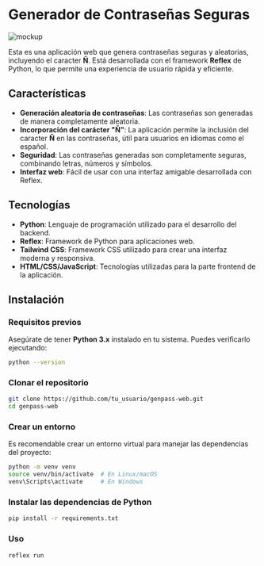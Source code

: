 # Generador de Contraseñas Seguras

![mockup](https://github.com/user-attachments/assets/858e706d-48f2-433c-be4f-a6f15a738ba7)


Esta es una aplicación web que genera contraseñas seguras y aleatorias, incluyendo el caracter **Ñ**. Está desarrollada con el framework **Reflex** de Python, lo que permite una experiencia de usuario rápida y eficiente.

## Características

- **Generación aleatoria de contraseñas**: Las contraseñas son generadas de manera completamente aleatoria.
- **Incorporación del carácter "Ñ"**: La aplicación permite la inclusión del caracter **Ñ** en las contraseñas, útil para usuarios en idiomas como el español.
- **Seguridad**: Las contraseñas generadas son completamente seguras, combinando letras, números y símbolos.
- **Interfaz web**: Fácil de usar con una interfaz amigable desarrollada con Reflex.

## Tecnologías

- **Python**: Lenguaje de programación utilizado para el desarrollo del backend.
- **Reflex**: Framework de Python para aplicaciones web.
- **Tailwind CSS**: Framework CSS utilizado para crear una interfaz moderna y responsiva.
- **HTML/CSS/JavaScript**: Tecnologías utilizadas para la parte frontend de la aplicación.

## Instalación

### Requisitos previos

Asegúrate de tener **Python 3.x** instalado en tu sistema. Puedes verificarlo ejecutando:

```bash
python --version
```
### Clonar el repositorio
```bash
git clone https://github.com/tu_usuario/genpass-web.git
cd genpass-web
```

### Crear un entorno 

Es recomendable crear un entorno virtual para manejar las dependencias del proyecto:
```bash
python -m venv venv
source venv/bin/activate  # En Linux/macOS
venv\Scripts\activate     # En Windows
```
### Instalar las dependencias de Python
```bash
pip install -r requirements.txt
```
### Uso
```bash
reflex run
```




